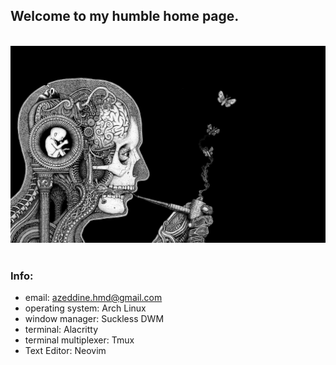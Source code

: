 ## Welcome to my humble home page.

<br />
<div align=center>
  <img src="brain.png">
</div>
<br />

### Info:
- email: azeddine.hmd@gmail.com
- operating system: Arch Linux
- window manager: Suckless DWM
- terminal: Alacritty
- terminal multiplexer: Tmux
- Text Editor: Neovim
